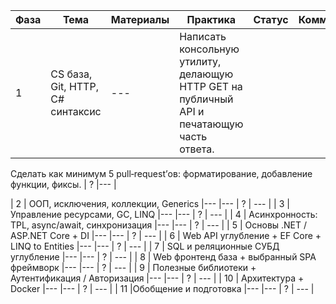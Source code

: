| Фаза | Тема | Материалы | Практика | Статус | Комментарии |
|---|---|---|---|---|---|
| 1 | CS база, Git, HTTP, C# синтаксис | --- | Написать консольную утилиту, делающую HTTP GET на публичный API и печатающую часть ответа.

Сделать как минимум 5 pull‑request’ов: форматирование, добавление функции, фиксы. | ? |--- |

| 2 | ООП, исключения, коллекции, Generics |--- |--- | ? | --- |
| 3 | Управление ресурсами, GC, LINQ |--- |--- | ? | --- |
| 4 | Асинхронность: TPL, async/await, синхронизация |--- |--- | ? | --- |
| 5 | Основы .NET / ASP.NET Core + DI |--- |--- | ? | --- |
| 6 | Web API углубление + EF Core + LINQ to Entities |--- |--- | ? | --- |
| 7 | SQL и реляционные СУБД углубление |--- |--- | ? | --- |
| 8 | Web фронтенд база + выбранный SPA фреймворк |--- |--- | ? | --- |
| 9 | Полезные библиотеки + Аутентификация / Авторизация |--- |--- | ? | --- |
| 10 | Архитектура + Docker |--- |--- | ? | --- |
| 11 |Обобщение и подготовка |--- |--- | ? | --- |
